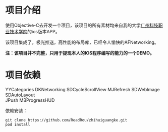 # 项目介绍

使用Objective-C去开发一个项目，该项目的所有素材均来自我的大学[广州科技职业技术学院](http://www.gzkjxy.net/)的ios版本APP。

该项目集成了，极光推送，高性能的布局库，已经令人愉快的AFNetworking。

**注：该项目并不完整，只用于提现本人的IOS程序编写的能力的一个DEMO。**

# 项目依赖
YYCategories
DKNetworking
SDCycleScrollView
MJRefresh
SDWebImage
SDAutoLayout	
JPush
MBProgressHUD

依赖安装：

``` shell
git clone https://github.com/ReadRou/zhihuiguangke.git
pod install
```

